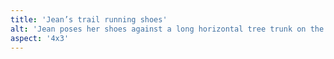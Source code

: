 ```yaml
---
title: 'Jean’s trail running shoes'
alt: 'Jean poses her shoes against a long horizontal tree trunk on the ground'
aspect: '4x3'
---
```

